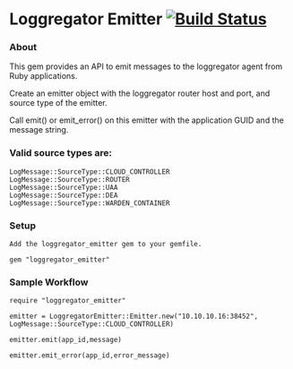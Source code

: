 # Loggregator Emitter [![Build Status](https://travis-ci.org/cloudfoundry/loggregator_emitter.png?branch=master)](https://travis-ci.org/cloudfoundry/loggregator_emitter)

### About

This gem provides an API to emit messages to the loggregator agent from Ruby applications.

Create an emitter object with the loggregator router host and port, and source type of the emitter.

Call emit() or emit_error() on this emitter with the application GUID and the message string.

### Valid source types are:

 	LogMessage::SourceType::CLOUD_CONTROLLER
 	LogMessage::SourceType::ROUTER
 	LogMessage::SourceType::UAA
 	LogMessage::SourceType::DEA
 	LogMessage::SourceType::WARDEN_CONTAINER

### Setup

    Add the loggregator_emitter gem to your gemfile.

    gem "loggregator_emitter"

### Sample Workflow

    require "loggregator_emitter"

    emitter = LoggregatorEmitter::Emitter.new("10.10.10.16:38452", LogMessage::SourceType::CLOUD_CONTROLLER)

    emitter.emit(app_id,message)

    emitter.emit_error(app_id,error_message)

